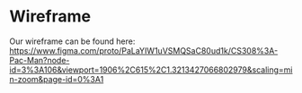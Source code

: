 # Wireframe

Our wireframe can be found here: https://www.figma.com/proto/PaLaYIW1uVSMQSaC80ud1k/CS308%3A-Pac-Man?node-id=3%3A106&viewport=1906%2C615%2C1.3213427066802979&scaling=min-zoom&page-id=0%3A1

